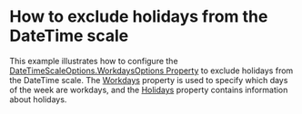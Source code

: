 # How to exclude holidays from the DateTime scale


<p>This example illustrates how to configure the <a href="https://documentation.devexpress.com/#WPF/DevExpressXpfChartsDateTimeScaleOptionsBase_WorkdaysOptionstopic">DateTimeScaleOptions.WorkdaysOptions Property</a> to exclude holidays from the DateTime scale. The <a href="https://documentation.devexpress.com/#WPF/DevExpressXpfChartsWorkdaysOptions_Workdaystopic">Workdays</a> property is used to specify which days of the week are workdays, and the <a href="https://documentation.devexpress.com/#WPF/DevExpressXpfChartsWorkdaysOptions_Holidaystopic">Holidays</a> property contains information about holidays.</p>

<br/>


